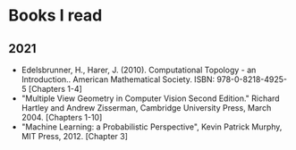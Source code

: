 # Books I read

## 2021
* Edelsbrunner, H., Harer, J. (2010). Computational Topology - an Introduction.. American Mathematical Society. ISBN: 978-0-8218-4925-5 [Chapters 1-4]
* "Multiple View Geometry in Computer Vision Second Edition." Richard Hartley and Andrew Zisserman, Cambridge University Press, March 2004. [Chapters 1-10]
* "Machine Learning: a Probabilistic Perspective", Kevin Patrick Murphy, MIT Press, 2012. [Chapter 3]